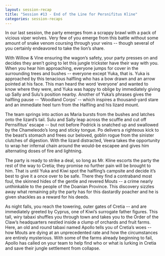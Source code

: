 ```yaml
---
layout: session-recap
title: "Session #13 - End of the Line for Persnifitus Kline"
categories: session-recaps
---
```


In our last session, the party emerges from a scrappy brawl with a pack of vicious viper wolves. Very few of you emerge from this battle without some amount of snake venom coursing through your veins -- though several of you certainly endeavored to take the lion’s share.

With Willow & Vine ensuring the wagon’s safety, your party presses on and decides they aren’t going to let this jungle trickster have their way with you. When you hear him approaching, everyone jumps for cover in the surrounding trees and bushes -- everyone except Yuka, that is. Yuka is approached by this tenacious halfling who has a bow drawn and an arrow pointed at his face. This man heard the word ‘everyone’ and wanted to know where they were, and Yuka was happy to oblige by immediately giving up Sally and Sulu’s position nearby. Another of Yuka’s phrases gives the halfling pause -- ‘Woodland Corps’ -- which inspires a thousand-yard stare and an immediate heel turn from the Halfling and his lizard mount.

The team springs into action as Maria bursts from the bushes and latches onto the lizard’s tail. Sulu and Sally leap across the scuffle and cut off Pernsifitus’ escape -- but not before Podrick is snatched up and swallowed by the Chameleodo’s long and sticky tongue. Po delivers a righteous kick to the beast’s stomach and frees our beloved, goblin rogue from the sinister clutches of digestion. With the lizard distracted, Veera takes the opportunity to wrap her infernal chain around the would-be escapee and gives him alternating doses of fire and lightning.

The party is ready to strike a deal, so long as Mr. Kline escorts the party the rest of the way to Cretia; they promise no further pain will be brought to him. That is until Yuka and Kiwi spot the halfling’s campsite and decide it’s best to give it a once over to be safe. There they find a contraband most foul, the skinned hides of the gentle and revered Mouts -- a crime nearly unthinkable to the people of the Doanian Province. This discovery sizzles away what remaining pity the party has for this dastardly poacher and he is given shackles as a reward for his deeds.

As night falls, you reach the towering, outer gates of Cretia -- and are immediately greeted by Cyprus, one of Kiwi’s surrogate father figures. This tall, wiry tabaxi shuffles you through town and takes you to the Order of the Claw’s headquarters nestled inside a clump of orchards and fruit farms. Here, an old and round tabaxi named Apollo tells you of Cretia’s woes -- how Mouts are dying at an unprecedented rate and how the circumstances are entirely mysterious. With some of the farms already beginning to fail, Apollo has called on your team to help find who or what is lurking in Cretia and save their jungle settlement from collapse.
